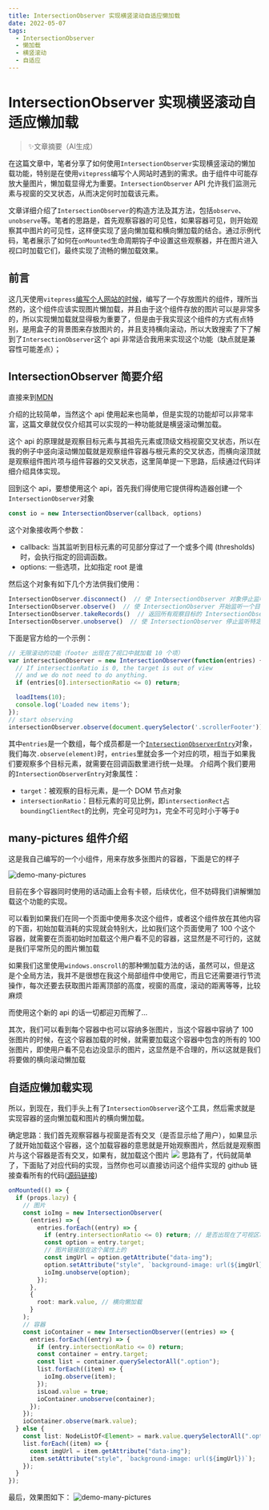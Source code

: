 ```yaml
---
title: IntersectionObserver 实现横竖滚动自适应懒加载
date: 2022-05-07
tags: 
  - IntersectionObserver
  - 懒加载
  - 横竖滚动
  - 自适应
---
```


# IntersectionObserver 实现横竖滚动自适应懒加载

> ✨文章摘要（AI生成）

<!-- DESC SEP -->

在这篇文章中，笔者分享了如何使用`IntersectionObserver`实现横竖滚动的懒加载功能，特别是在使用`vitepress`编写个人网站时遇到的需求。由于组件中可能存放大量图片，懒加载显得尤为重要。`IntersectionObserver` API 允许我们监测元素与视窗的交叉状态，从而决定何时加载该元素。

文章详细介绍了`IntersectionObserver`的构造方法及其方法，包括`observe`、`unobserve`等。笔者的思路是，首先观察容器的可见性，如果容器可见，则开始观察其中图片的可见性，这样便实现了竖向懒加载和横向懒加载的结合。通过示例代码，笔者展示了如何在`onMounted`生命周期钩子中设置这些观察器，并在图片进入视口时加载它们，最终实现了流畅的懒加载效果。

<!-- DESC SEP -->

## 前言

这几天使用`vitepress`[编写个人网站的时候](https://juejin.cn/post/7160499086271971364)，编写了一个存放图片的组件，理所当然的，这个组件应该实现图片懒加载，并且由于这个组件存放的图片可以是非常多的，所以实现懒加载就显得极为重要了，但是由于我实现这个组件的方式有点特别，是用盒子的背景图来存放图片的，并且支持横向滚动，所以大致搜索了下了解到了`IntersectionObserver`这个 api 非常适合我用来实现这个功能（缺点就是兼容性可能差点）；

## IntersectionObserver 简要介绍
直接来到[MDN](https://developer.mozilla.org/zh-CN/docs/Web/API/IntersectionObserver)

介绍的比较简单，当然这个 api 使用起来也简单，但是实现的功能却可以非常丰富，这篇文章就仅仅介绍其可以实现的一种功能就是横竖滚动懒加载。

这个 api 的原理就是观察目标元素与其祖先元素或顶级文档视窗交叉状态，所以在我的例子中竖向滚动懒加载就是观察组件容器与根元素的交叉状态，而横向滚顶就是观察组件图片项与组件容器的交叉状态，这里简单提一下思路，后续通过代码详细介绍具体实现。

回到这个 api，要想使用这个 api，首先我们得使用它提供得构造器创建一个`IntersectionObserver`对象
```js
const io = new IntersectionObserver(callback, options)
```
这个对象接收两个参数：
- callback: 当其监听到目标元素的可见部分穿过了一个或多个阈 (thresholds)时，会执行指定的回调函数。
- options: 一些选项，比如指定 root 是谁

然后这个对象有如下几个方法供我们使用：

```js
IntersectionObserver.disconnect()  // 使 IntersectionObserver 对象停止监听工作。
IntersectionObserver.observe()  // 使 IntersectionObserver 开始监听一个目标元素。
IntersectionObserver.takeRecords()  // 返回所有观察目标的 IntersectionObserverEntry 对象数组。
IntersectionObserver.unobserve()  // 使 IntersectionObserver 停止监听特定目标元素。
```

下面是官方给的一个示例：

```js
// 无限滚动的功能（footer 出现在了视口中就加载 10 个项）
var intersectionObserver = new IntersectionObserver(function(entries) {
  // If intersectionRatio is 0, the target is out of view
  // and we do not need to do anything.
  if (entries[0].intersectionRatio <= 0) return; 

  loadItems(10);
  console.log('Loaded new items');
});
// start observing
intersectionObserver.observe(document.querySelector('.scrollerFooter'));

```

其中`entries`是一个数组，每个成员都是一个[`IntersectionObserverEntry`](https://developer.mozilla.org/en-US/docs/Web/API/IntersectionObserverEntry)对象，我们每次`.observe(element)`时，`entries`里就会多一个对应的项，相当于如果我们要观察多个目标元素，就需要在回调函数里进行统一处理。
介绍两个我们要用的`IntersectionObserverEntry`对象属性：
-   `target`：被观察的目标元素，是一个 DOM 节点对象
-  `intersectionRatio`：目标元素的可见比例，即`intersectionRect`占`boundingClientRect`的比例，完全可见时为`1`，完全不可见时小于等于`0`

## many-pictures 组件介绍
这是我自己编写的一个小组件，用来存放多张图片的容器，下面是它的样子

![demo-many-pictures](https://oss.justin3go.com/blogs/demo-many-pictures.gif)

目前在多个容器同时使用的话动画上会有卡顿，后续优化，但不妨碍我们讲解懒加载这个功能的实现。

可以看到如果我们在同一个页面中使用多次这个组件，或者这个组件放在其他内容的下面，初始加载消耗的实现就会特别大，比如我们这个页面使用了 100 个这个容器，就需要在页面初始时加载这个用户看不见的容器，这显然是不可行的，这就是我们平常所见的图片懒加载

如果我们这里使用`windows.onscroll`的那种懒加载方法的话，虽然可以，但是这是个全局方法，我并不是很想在我这个局部组件中使用它，而且它还需要进行节流操作，每次还要去获取图片距离顶部的高度，视窗的高度，滚动的距离等等，比较麻烦

而使用这个新的 api 的话一切都迎刃而解了...

其次，我们可以看到每个容器中也可以容纳多张图片，当这个容器中容纳了 100 张图片的时候，在这个容器加载的时候，就需要加载这个容器中包含的所有的 100 张图片，即使用户看不见右边没显示的图片，这显然是不合理的，所以这就是我们将要做的横向滚动懒加载

## 自适应懒加载实现

所以，到现在，我们手头上有了`IntersectionObserver`这个工具，然后需求就是实现容器的竖向懒加载和图片的横向懒加载。

确定思路：我们首先观察容器与视窗是否有交叉（是否显示给了用户），如果显示了就开始加载这个容器，这个加载容器的意思就是开始观察图片，然后就是观察图片与这个容器是否有交叉，如果有，就加载这个图片
![](https://oss.justin3go.com/blogs/lazy.png)
思路有了，代码就简单了，下面贴了对应代码的实现，当然你也可以直接访问这个组件实现的 github 链接查看所有的代码([源码链接](https://github.com/Justin3go/many-pictures))
```ts
onMounted(() => {
  if (props.lazy) {
    // 图片
    const ioImg = new IntersectionObserver(
      (entries) => {
        entries.forEach((entry) => {
          if (entry.intersectionRatio <= 0) return; // 是否出现在了可视区域
          const option = entry.target;
          // 图片链接放在这个属性上的
          const imgUrl = option.getAttribute("data-img");
          option.setAttribute("style", `background-image: url(${imgUrl})`);
          ioImg.unobserve(option);
        });
      },
      {
        root: mark.value, // 横向懒加载
      }
    );
    // 容器
    const ioContainer = new IntersectionObserver((entries) => {
      entries.forEach((entry) => {
        if (entry.intersectionRatio <= 0) return;
        const container = entry.target;
        const list = container.querySelectorAll(".option");
        list.forEach((item) => {
          ioImg.observe(item);
        });
        isLoad.value = true;
        ioContainer.unobserve(container);
      });
    });
    ioContainer.observe(mark.value);
  } else {
    const list: NodeListOf<Element> = mark.value.querySelectorAll(".option");
    list.forEach((item) => {
      const imgUrl = item.getAttribute("data-img");
      item.setAttribute("style", `background-image: url(${imgUrl})`);
    });
  }
});
```
最后，效果图如下：
![demo-many-pictures](https://oss.justin3go.com/blogs/demo-many-pictures.gif)


